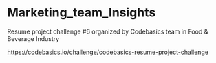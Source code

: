 # Marketing_team_Insights
Resume project challenge #6 organized by Codebasics team in Food &amp; Beverage Industry

https://codebasics.io/challenge/codebasics-resume-project-challenge
